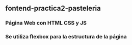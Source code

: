 ## fontend-practica2-pasteleria
### Página Web con HTML CSS y JS
### Se utiliza flexbox para la estructura de la página
